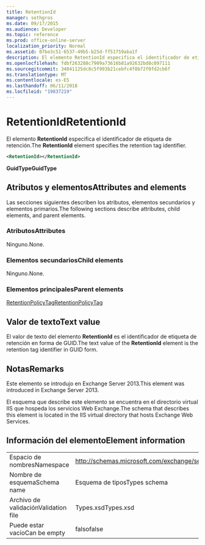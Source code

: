 ```yaml
---
title: RetentionId
manager: sethgros
ms.date: 09/17/2015
ms.audience: Developer
ms.topic: reference
ms.prod: office-online-server
localization_priority: Normal
ms.assetid: 07be3c51-6537-49b5-b25d-ff51759aba1f
description: El elemento RetentionId especifica el identificador de etiqueta de retención.
ms.openlocfilehash: fdbf263288c7909a73616b81a92632bd8c097111
ms.sourcegitcommit: 34041125dc8c5f993b21cebfc4f8b72f0fd2cb6f
ms.translationtype: MT
ms.contentlocale: es-ES
ms.lasthandoff: 06/11/2018
ms.locfileid: "19837219"
---
```

# <a name="retentionid"></a><span data-ttu-id="293c7-103">RetentionId</span><span class="sxs-lookup"><span data-stu-id="293c7-103">RetentionId</span></span>

<span data-ttu-id="293c7-104">El elemento **RetentionId** especifica el identificador de etiqueta de retención.</span><span class="sxs-lookup"><span data-stu-id="293c7-104">The **RetentionId** element specifies the retention tag identifier.</span></span> 
  
```XML
<RetentionId></RetentionId>
```

 <span data-ttu-id="293c7-105">**GuidType**</span><span class="sxs-lookup"><span data-stu-id="293c7-105">**GuidType**</span></span>
## <a name="attributes-and-elements"></a><span data-ttu-id="293c7-106">Atributos y elementos</span><span class="sxs-lookup"><span data-stu-id="293c7-106">Attributes and elements</span></span>

<span data-ttu-id="293c7-107">Las secciones siguientes describen los atributos, elementos secundarios y elementos primarios.</span><span class="sxs-lookup"><span data-stu-id="293c7-107">The following sections describe attributes, child elements, and parent elements.</span></span>
  
### <a name="attributes"></a><span data-ttu-id="293c7-108">Atributos</span><span class="sxs-lookup"><span data-stu-id="293c7-108">Attributes</span></span>

<span data-ttu-id="293c7-109">Ninguno.</span><span class="sxs-lookup"><span data-stu-id="293c7-109">None.</span></span>
  
### <a name="child-elements"></a><span data-ttu-id="293c7-110">Elementos secundarios</span><span class="sxs-lookup"><span data-stu-id="293c7-110">Child elements</span></span>

<span data-ttu-id="293c7-111">Ninguno.</span><span class="sxs-lookup"><span data-stu-id="293c7-111">None.</span></span>
  
### <a name="parent-elements"></a><span data-ttu-id="293c7-112">Elementos principales</span><span class="sxs-lookup"><span data-stu-id="293c7-112">Parent elements</span></span>

[<span data-ttu-id="293c7-113">RetentionPolicyTag</span><span class="sxs-lookup"><span data-stu-id="293c7-113">RetentionPolicyTag</span></span>](retentionpolicytag.md)
  
## <a name="text-value"></a><span data-ttu-id="293c7-114">Valor de texto</span><span class="sxs-lookup"><span data-stu-id="293c7-114">Text value</span></span>

<span data-ttu-id="293c7-115">El valor de texto del elemento **RetentionId** es el identificador de etiqueta de retención en forma de GUID.</span><span class="sxs-lookup"><span data-stu-id="293c7-115">The text value of the **RetentionId** element is the retention tag identifier in GUID form.</span></span> 
  
## <a name="remarks"></a><span data-ttu-id="293c7-116">Notas</span><span class="sxs-lookup"><span data-stu-id="293c7-116">Remarks</span></span>

<span data-ttu-id="293c7-117">Este elemento se introdujo en Exchange Server 2013.</span><span class="sxs-lookup"><span data-stu-id="293c7-117">This element was introduced in Exchange Server 2013.</span></span>
  
<span data-ttu-id="293c7-118">El esquema que describe este elemento se encuentra en el directorio virtual IIS que hospeda los servicios Web Exchange.</span><span class="sxs-lookup"><span data-stu-id="293c7-118">The schema that describes this element is located in the IIS virtual directory that hosts Exchange Web Services.</span></span>
  
## <a name="element-information"></a><span data-ttu-id="293c7-119">Información del elemento</span><span class="sxs-lookup"><span data-stu-id="293c7-119">Element information</span></span>

|||
|:-----|:-----|
|<span data-ttu-id="293c7-120">Espacio de nombres</span><span class="sxs-lookup"><span data-stu-id="293c7-120">Namespace</span></span>  <br/> |http://schemas.microsoft.com/exchange/services/2006/types  <br/> |
|<span data-ttu-id="293c7-121">Nombre de esquema</span><span class="sxs-lookup"><span data-stu-id="293c7-121">Schema name</span></span>  <br/> |<span data-ttu-id="293c7-122">Esquema de tipos</span><span class="sxs-lookup"><span data-stu-id="293c7-122">Types schema</span></span>  <br/> |
|<span data-ttu-id="293c7-123">Archivo de validación</span><span class="sxs-lookup"><span data-stu-id="293c7-123">Validation file</span></span>  <br/> |<span data-ttu-id="293c7-124">Types.xsd</span><span class="sxs-lookup"><span data-stu-id="293c7-124">Types.xsd</span></span>  <br/> |
|<span data-ttu-id="293c7-125">Puede estar vacío</span><span class="sxs-lookup"><span data-stu-id="293c7-125">Can be empty</span></span>  <br/> |<span data-ttu-id="293c7-126">falso</span><span class="sxs-lookup"><span data-stu-id="293c7-126">false</span></span>  <br/> |
   

